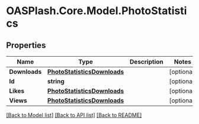# OASPlash.Core.Model.PhotoStatistics

## Properties

Name | Type | Description | Notes
------------ | ------------- | ------------- | -------------
**Downloads** | [**PhotoStatisticsDownloads**](PhotoStatisticsDownloads.md) |  | [optional] 
**Id** | **string** |  | [optional] 
**Likes** | [**PhotoStatisticsDownloads**](PhotoStatisticsDownloads.md) |  | [optional] 
**Views** | [**PhotoStatisticsDownloads**](PhotoStatisticsDownloads.md) |  | [optional] 

[[Back to Model list]](../README.md#documentation-for-models) [[Back to API list]](../README.md#documentation-for-api-endpoints) [[Back to README]](../README.md)

